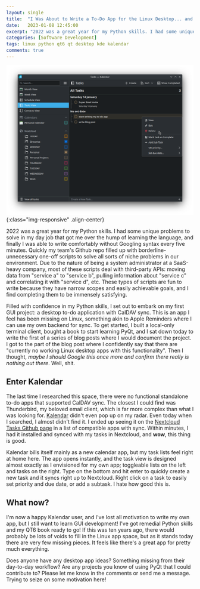 ```yaml
---
layout: single
title:  "I Was About to Write a To-Do App for the Linux Desktop... and then I found Kalendar."
date:   2023-01-08 12:45:00
excerpt: "2022 was a great year for my Python skills. I had some unique problems to solve in my day job that got me over the hump of learning the language, and finally I was able to write comfortably without googling syntax every five minutes..."
categories: [Software Development]
tags: linux python qt6 qt desktop kde kalendar
comments: true
---
```


![kalendar01](/assets/images/screenshots/kalendar01.png){:class="img-responsive" .align-center}

2022 was a great year for my Python skills. I had some unique problems to solve in my day job that got me over the hump of learning the language, and finally I was able to write comfortably without Googling syntax every five minutes. Quickly my team's Github repo filled up with borderline-unnecessary one-off scripts to solve all sorts of niche problems in our environment. Due to the nature of being a system administrator at a SaaS-heavy company, most of these scripts deal with third-party APIs: moving data from "service a" to "service b", pulling information about "service c" and correlating it with "service d", etc. These types of scripts are fun to write because they have narrow scopes and easily achievable goals, and I find completing them to be immensely satisfying.

Filled with confidence in my Python skills, I set out to embark on my first GUI project: a desktop to-do application with CalDAV sync. This is an app I feel has been missing on Linux, something akin to Apple Reminders where I can use my own backend for sync. To get started, I built a local-only terminal client, bought a book to start learning PyQt, and I sat down today to write the first of a series of blog posts where I would document the project. I got to the part of the blog post where I confidently say that there are "currently no working Linux desktop apps with this functionality". Then I thought, *maybe I should Google this once more and confirm there really is nothing out there*. Well, shit.

## Enter Kalendar

The last time I researched this space, there were no functional standalone to-do apps that supported CalDAV sync. The closest I could find was Thunderbird, my beloved email client, which is far more complex than what I was looking for. [Kalendar](https://apps.kde.org/kalendar/) didn't even pop up on my radar. Even today when I searched, I almost didn't find it. I ended up seeing it on the [Nextcloud Tasks Github page](https://github.com/nextcloud/tasks#apps-which-sync-with-nextcloud-tasks-using-caldav) in a list of compatible apps with sync. Within minutes, I had it installed and synced with my tasks in Nextcloud, and **wow**, this thing is good. 

Kalendar bills itself mainly as a new calendar app, but my task lists feel right at home here. The app opens instantly, and the task view is designed almost exactly as I envisioned for my own app; toggleable lists on the left and tasks on the right. Type on the bottom and hit enter to quickly create a new task and it syncs right up to Nextcloud. Right click on a task to easily set priority and due date, or add a subtask. I hate how good this is.

## What now?

I'm now a happy Kalendar user, and I've lost all motivation to write my own app, but I still want to learn GUI development! I've got remedial Python skills and my QT6 book ready to go! If this was ten years ago, there would probably be lots of voids to fill in the Linux app space, but as it stands today there are very few missing pieces. It feels like there's a great app for pretty much everything.

Does anyone have any desktop app ideas? Something missing from their day-to-day workflow? Are any projects you know of using PyQt that I could contribute to? Please let me know in the comments or send me a message. Trying to seize on some motivation here!

